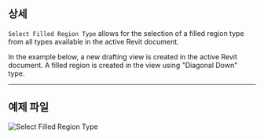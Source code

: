 ## 상세
`Select Filled Region Type` allows for the selection of a filled region type from all types available in the active Revit document.

In the example below, a new drafting view is created in the active Revit document. A filled region is created in the view using "Diagonal Down" type.

___
## 예제 파일

![Select Filled Region Type](./DSRevitNodesUI.FilledRegionTypes_img.jpg)

